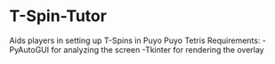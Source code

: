 # T-Spin-Tutor
Aids players in setting up T-Spins in Puyo Puyo Tetris
Requirements:
-PyAutoGUI for analyzing the screen
-Tkinter for rendering the overlay